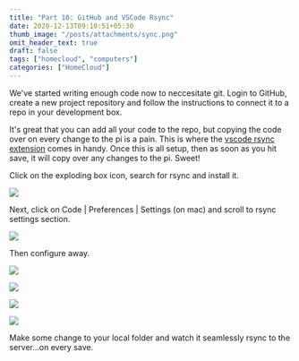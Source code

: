 ```yaml
---
title: "Part 10: GitHub and VSCode Rsync"
date: 2020-12-13T09:10:51+05:30
thumb_image: "/posts/attachments/sync.png"
omit_header_text: true
draft: false
tags: ["homecloud", "computers"]
categories: ["HomeCloud"]
---
```


We've started writing enough code now to neccesitate git. Login to GitHub, create a new project repository and follow the instructions to connect it to a repo in your development box.

It's great that you can add all your code to the repo, but copying the code over on every change to the pi is a pain. This is where the [vscode rsync extension](https://github.com/thisboyiscrazy/vscode-rsync#workspaces) comes in handy. Once this is all setup, then as soon as you hit save, it will copy over any changes to the pi. Sweet!

Click on the exploding box icon, search for rsync and install it.

![](/posts/attachments/rsync-1.png)

Next, click on Code | Preferences | Settings (on mac) and scroll to rsync settings section.

![](/posts/attachments/rsync-2.png)

Then configure away.

![](/posts/attachments/rsync-3.png)

![](/posts/attachments/rsync-4.png)

![](/posts/attachments/rsync-5.png)

![](/posts/attachments/rsync-6.png)

Make some change to your local folder and watch it seamlessly rsync to the server...on every save.

